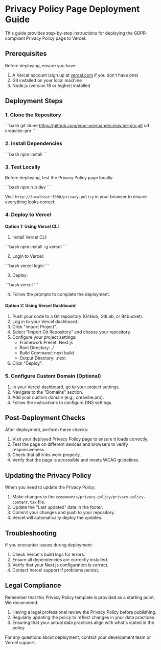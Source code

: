 # Privacy Policy Page Deployment Guide

This guide provides step-by-step instructions for deploying the GDPR-compliant Privacy Policy page to Vercel.

## Prerequisites

Before deploying, ensure you have:

1. A Vercel account (sign up at [vercel.com](https://vercel.com) if you don't have one)
2. Git installed on your local machine
3. Node.js (version 18 or higher) installed

## Deployment Steps

### 1. Clone the Repository

\`\`\`bash
git clone https://github.com/your-username/creavibe-pro.git
cd creavibe-pro
\`\`\`

### 2. Install Dependencies

\`\`\`bash
npm install
\`\`\`

### 3. Test Locally

Before deploying, test the Privacy Policy page locally:

\`\`\`bash
npm run dev
\`\`\`

Visit `http://localhost:3000/privacy-policy` in your browser to ensure everything looks correct.

### 4. Deploy to Vercel

#### Option 1: Using Vercel CLI

1. Install Vercel CLI:

\`\`\`bash
npm install -g vercel
\`\`\`

2. Login to Vercel:

\`\`\`bash
vercel login
\`\`\`

3. Deploy:

\`\`\`bash
vercel
\`\`\`

4. Follow the prompts to complete the deployment.

#### Option 2: Using Vercel Dashboard

1. Push your code to a Git repository (GitHub, GitLab, or Bitbucket).
2. Log in to your Vercel dashboard.
3. Click "Import Project".
4. Select "Import Git Repository" and choose your repository.
5. Configure your project settings:
   - Framework Preset: Next.js
   - Root Directory: ./
   - Build Command: next build
   - Output Directory: .next
6. Click "Deploy".

### 5. Configure Custom Domain (Optional)

1. In your Vercel dashboard, go to your project settings.
2. Navigate to the "Domains" section.
3. Add your custom domain (e.g., creavibe.pro).
4. Follow the instructions to configure DNS settings.

## Post-Deployment Checks

After deployment, perform these checks:

1. Visit your deployed Privacy Policy page to ensure it loads correctly.
2. Test the page on different devices and browsers to verify responsiveness.
3. Check that all links work properly.
4. Verify that the page is accessible and meets WCAG guidelines.

## Updating the Privacy Policy

When you need to update the Privacy Policy:

1. Make changes to the `components/privacy-policy/privacy-policy-content.tsx` file.
2. Update the "Last updated" date in the footer.
3. Commit your changes and push to your repository.
4. Vercel will automatically deploy the updates.

## Troubleshooting

If you encounter issues during deployment:

1. Check Vercel's build logs for errors.
2. Ensure all dependencies are correctly installed.
3. Verify that your Next.js configuration is correct.
4. Contact Vercel support if problems persist.

## Legal Compliance

Remember that this Privacy Policy template is provided as a starting point. We recommend:

1. Having a legal professional review the Privacy Policy before publishing.
2. Regularly updating the policy to reflect changes in your data practices.
3. Ensuring that your actual data practices align with what's stated in the policy.

For any questions about deployment, contact your development team or Vercel support.
